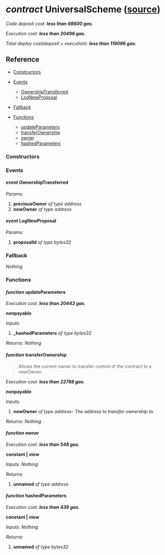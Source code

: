 # *contract* UniversalScheme ([source](https://github.com/daostack/daostack/tree/master/./contracts/universalSchemes/UniversalScheme.sol))
*Code deposit cost: **less than 98600 gas.***

*Execution cost: **less than 20496 gas.***

*Total deploy cost(deposit + execution): **less than 119096 gas.***

> 

## Reference
- [Constructors](#constructors)

- [Events](#events)
    - [OwnershipTransferred](#event-ownershiptransferred)
    - [LogNewProposal](#event-lognewproposal)
- [Fallback](#fallback)
- [Functions](#functions)
    - [updateParameters](#function-updateparameters)
    - [transferOwnership](#function-transferownership)
    - [owner](#function-owner)
    - [hashedParameters](#function-hashedparameters)
### Constructors

### Events
#### *event* OwnershipTransferred
*Params:*
1. **previousOwner** *of type address*
2. **newOwner** *of type address*


#### *event* LogNewProposal
*Params:*
1. **proposalId** *of type bytes32*


### Fallback
*Nothing*
### Functions
#### *function* updateParameters

*Execution cost: **less than 20443 gas.***

**nonpayable**

*Inputs:*
1. **_hashedParameters** *of type bytes32*

*Returns:*
*Nothing*


#### *function* transferOwnership
> Allows the current owner to transfer control of the contract to a newOwner.

*Execution cost: **less than 22788 gas.***

**nonpayable**

*Inputs:*
1. **newOwner** *of type address- The address to transfer ownership to.*

*Returns:*
*Nothing*


#### *function* owner

*Execution cost: **less than 548 gas.***

**constant | view**

*Inputs:*
*Nothing*

*Returns:*
1. **unnamed** *of type address*


#### *function* hashedParameters

*Execution cost: **less than 439 gas.***

**constant | view**

*Inputs:*
*Nothing*

*Returns:*
1. **unnamed** *of type bytes32*


